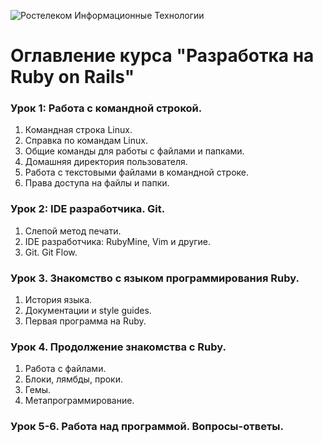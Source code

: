 ![Ростелеком Информационные Технологии](https://github.com/ulstu/rubyonails/raw/master/rtk_it_logo.png)

# Оглавление курса "Разработка на Ruby on Rails"

### Урок 1: Работа с командной строкой.
1. Командная строка Linux.
1. Справка по командам Linux.
1. Общие команды для работы с файлами и папками.
1. Домашняя директория пользователя.
1. Работа с текстовыми файлами в командной строке.
1. Права доступа на файлы и папки.
### Урок 2: IDE разработчика. Git.
1. Слепой метод печати.
1. IDE разработчика: RubyMine, Vim и другие.
1. Git. Git Flow.
### Урок 3. Знакомство с языком программирования Ruby.
1. История языка.
1. Документации и style guides.
1. Первая программа на Ruby.
### Урок 4. Продолжение знакомства с Ruby.
1. Работа с файлами.
1. Блоки, лямбды, проки.
1. Гемы.
1. Метапрограммирование.
### Урок 5-6. Работа над программой. Вопросы-ответы.

